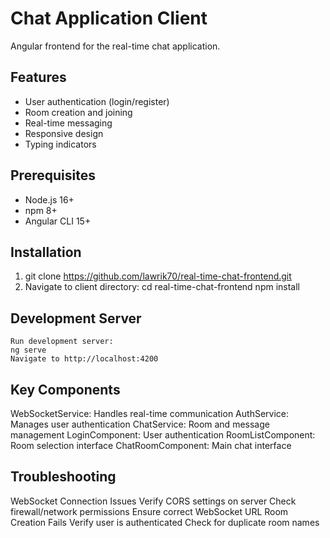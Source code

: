 # Chat Application Client

Angular frontend for the real-time chat application.

## Features

- User authentication (login/register)
- Room creation and joining
- Real-time messaging
- Responsive design
- Typing indicators

## Prerequisites

- Node.js 16+
- npm 8+
- Angular CLI 15+

## Installation

1. git clone https://github.com/lawrik70/real-time-chat-frontend.git
2. Navigate to client directory:
   cd real-time-chat-frontend
   npm install

## Development Server
    Run development server:
    ng serve
    Navigate to http://localhost:4200

## Key Components

WebSocketService: Handles real-time communication
AuthService: Manages user authentication
ChatService: Room and message management
LoginComponent: User authentication
RoomListComponent: Room selection interface
ChatRoomComponent: Main chat interface

## Troubleshooting

WebSocket Connection Issues
Verify CORS settings on server
Check firewall/network permissions
Ensure correct WebSocket URL
Room Creation Fails
Verify user is authenticated
Check for duplicate room names